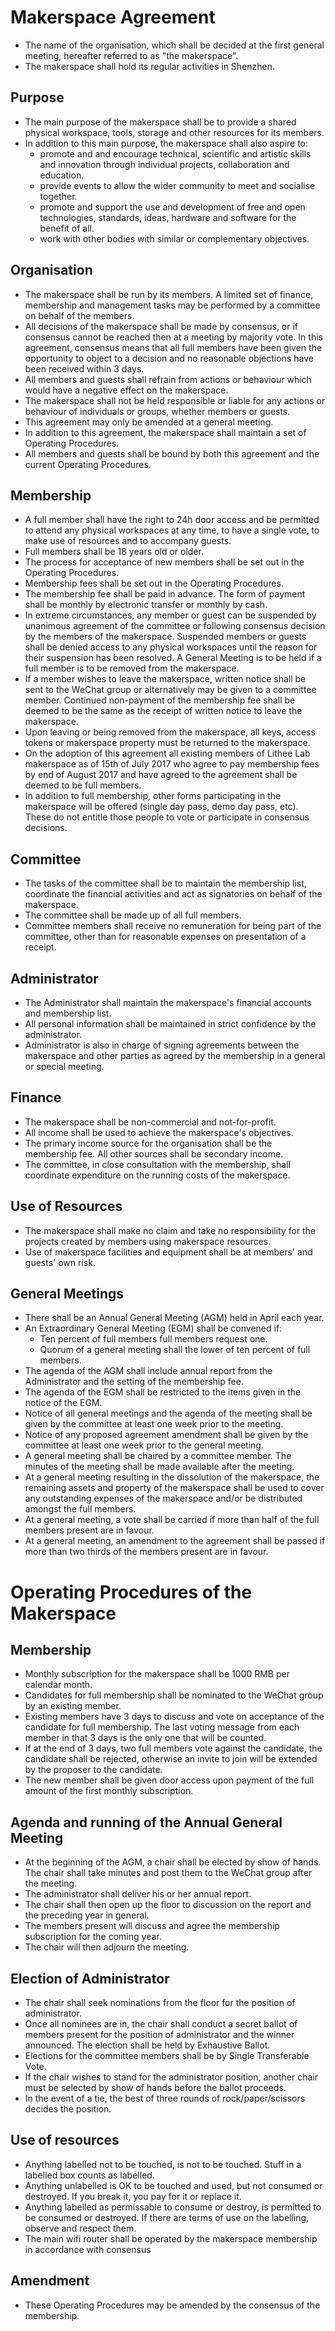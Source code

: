 Makerspace Agreement
====================

- The name of the organisation, which shall be decided at the first general meeting, hereafter referred to as "the makerspace".
- The makerspace shall hold its regular activities in Shenzhen.

Purpose
-------
- The main purpose of the makerspace shall be to provide a shared physical workspace, tools, storage and other resources for its members.
- In addition to this main purpose, the makerspace shall also aspire to:
  - promote and and encourage technical, scientific and artistic skills and innovation through individual projects,
    collaboration and education.
  - provide events to allow the wider community to meet and socialise together.
  - promote and support the use and development of free and open technologies, standards, ideas, hardware and software for the benefit of all.
  - work with other bodies with similar or complementary objectives.

Organisation
------------
- The makerspace shall be run by its members. A limited set of finance, membership and management tasks may be performed by a committee on behalf of the members.
- All decisions of the makerspace shall be made by consensus, or if consensus cannot be reached then at a meeting by majority vote. In this agreement, consensus means that all full members have been given the opportunity to object to a decision and no reasonable objections have been received within 3 days.
- All members and guests shall refrain from actions or behaviour which would have a negative effect on the makerspace.
- The makerspace shall not be held responsible or liable for any actions or behaviour of individuals or groups, whether members or guests.
- This agreement may only be amended at a general meeting.
- In addition to this agreement, the makerspace shall maintain a set of Operating Procedures.
- All members and guests shall be bound by both this agreement and the current Operating Procedures.

Membership
----------
- A full member shall have the right to 24h door access and be permitted to attend any physical workspaces at any time, to have a single vote, to make use of resources and to accompany guests.
- Full members shall be 18 years old or older.
- The process for acceptance of new members shall be set out in the Operating Procedures.
- Membership fees shall be set out in the Operating Procedures.
- The membership fee shall be paid in advance. The form of payment shall be monthly by electronic transfer or monthly by cash.
- In extreme circumstances, any member or guest can be suspended by unanimous agreement of the committee or following consensus decision by the members of the makerspace. Suspended members or guests shall be denied access to any physical workspaces until the reason for their suspension has been resolved. A General Meeting is to be held if a full member is to be removed from the makerspace.
- If a member wishes to leave the makerspace, written notice shall be sent to the WeChat group or alternatively may be given to a committee member. Continued non-payment of the membership fee shall be deemed to be the same as the receipt of written notice to leave the makerspace.
- Upon leaving or being removed from the makerspace, all keys, access tokens or makerspace property must be returned to the makerspace.
- On the adoption of this agreement all existing members of Lithee Lab makerspace as of 15th of July 2017 who agree to pay membership fees by end of August 2017 and have agreed to the agreement shall be deemed to be full members.
- In addition to full membership, other forms participating in the makerspace will be offered (single day pass, demo day pass, etc). These do not entitle those people to vote or participate in consensus decisions.

Committee
---------
- The tasks of the committee shall be to maintain the membership list, coordinate the financial activities and act as signatories on behalf of the makerspace.
- The committee shall be made up of all full members.
- Committee members shall receive no remuneration for being part of the committee, other than for reasonable expenses on presentation of a receipt.

Administrator
---------
- The Administrator shall maintain the makerspace's financial accounts and membership list.
- All personal information shall be maintained in strict confidence by the administrator.
- Administrator is also in charge of signing agreements between the makerspace and other parties as agreed by the membership in a general or special meeting.

Finance
-------
- The makerspace shall be non-commercial and not-for-profit.
- All income shall be used to achieve the makerspace's objectives.
- The primary income source for the organisation shall be the membership fee. All other sources shall be secondary income.
- The committee, in close consultation with the membership, shall coordinate expenditure on the running costs of the makerspace.

Use of Resources
----------------
- The makerspace shall make no claim and take no responsibility for the projects created by members using makerspace resources.
- Use of makerspace facilities and equipment shall be at members' and guests' own risk.

General Meetings
----------------
- There shall be an Annual General Meeting (AGM) held in April each year.
- An Extraordinary General Meeting (EGM) shall be convened if:
  - Ten percent of full members full members request one.
  - Quorum of a general meeting shall the lower of ten percent of full members.
- The agenda of the AGM shall include annual report from the Administrator and the setting of the membership fee.
- The agenda of the EGM shall be restricted to the items given in the notice of the EGM.
- Notice of all general meetings and the agenda of the meeting shall be given by the committee at least one week prior to the meeting.
- Notice of any proposed agreement amendment shall be given by the committee at least one week prior to the general meeting.
- A general meeting shall be chaired by a committee member. The minutes of the meeting shall be made available after the meeting.
- At a general meeting resulting in the dissolution of the makerspace, the remaining assets and property of the makerspace shall be used to cover any outstanding expenses of the makerspace and/or be distributed amongst the full members.
- At a general meeting, a vote shall be carried if more than half of the full members present are in favour.
- At a general meeting, an amendment to the agreement shall be passed if more than two thirds of the members present are in favour.

Operating Procedures of the Makerspace
======================================

Membership
----------
- Monthly subscription for the makerspace shall be 1000 RMB per calendar month.
- Candidates for full membership shall be nominated to the WeChat group by an existing member.
- Existing members have 3 days to discuss and vote on acceptance of the candidate for full membership. The last voting message from each member in that 3 days is the only one that will be counted.
- If at the end of 3 days, two full members vote against the candidate, the candidate shall be rejected, otherwise an invite to join will be extended by the proposer to the candidate.
- The new member shall be given door access upon payment of the full amount of the first monthly subscription.

Agenda and running of the Annual General Meeting
----------------
- At the beginning of the AGM, a chair shall be elected by show of hands. The chair shall take minutes and post them to the WeChat group after the meeting.
- The administrator shall deliver his or her annual report.
- The chair shall then open up the floor to discussion on the report and the preceding year in general.
- The members present will discuss and agree the membership subscription for the coming year.
- The chair will then adjourn the meeting.

Election of Administrator
--------------------
- The chair shall seek nominations from the floor for the position of administrator.
- Once all nominees are in, the chair shall conduct a secret ballot of members present for the position of administrator and the winner announced. The election shall be held by Exhaustive Ballot.
- Elections for the committee members shall be by Single Transferable Vote.
- If the chair wishes to stand for the administrator position, another chair must be selected by show of hands before the ballot proceeds.
- In the event of a tie, the best of three rounds of rock/paper/scissors decides the position.

Use of resources
----------------
- Anything labelled not to be touched, is not to be touched. Stuff in a labelled box counts as labelled.
- Anything unlabelled is OK to be touched and used, but not consumed or destroyed. If you break it, you pay for it or replace it.
- Anything labelled as permissable to consume or destroy, is permitted to be consumed or destroyed. If there are terms of use on the labelling, observe and respect them.
- The main wifi router shall be operated by the makerspace membership in accordance with consensus    

Amendment
-------
- These Operating Procedures may be amended by the consensus of the membership.
